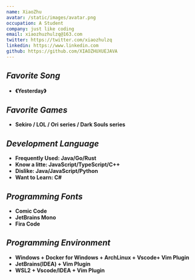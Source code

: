 ```yaml
---
name: XiaoZhu
avatar: /static/images/avatar.png
occupation: A Student
company: just like coding
email: xiaozhuzhulzq@163.com
twitter: https://twitter.com/xiaozhulzq
linkedin: https://www.linkedin.com
github: https://github.com/XIAOZHUXUEJAVA
---
```


## _Favorite Song_

- **《Yesterday》**

## _Favorite Games_

- **Sekiro / LOL / Ori series / Dark Souls series**

## _Development Language_

- **Frequently Used: Java/Go/Rust**
- **Know a litte: JavaScript/TypeScript/C++**
- **Dislike: Java/JavaScript/Python**
- **Want to Learn: C#**

## _Programming Fonts_

- **Comic Code**
- **JetBrains Mono**
- **Fira Code**

## _Programming Environment_

- **Windows + Docker for Windows + ArchLinux + Vscode+ Vim Plugin**
- **JetBrains(IDEA) + Vim Plugin**
- **WSL2 + Vscode/IDEA + Vim Plugin**
